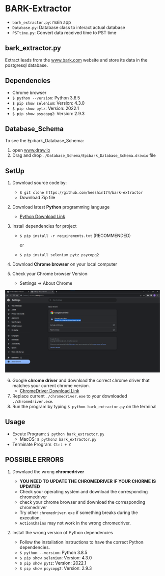 # BARK-Extractor

- `bark_extractor.py`: main app
- `Database.py`: Database class to interact actual database
- `PSTtime.py`: Convert data received time to PST time

## bark_extractor.py

Extract leads from the www.bark.com website and store its data in the postgresql database.

## Dependencies

- Chrome browser
- `$ python --version`: Python 3.8.5
- `$ pip show selenium`: Version: 4.3.0
- `$ pip show pytz`: Version: 2022.1
- `$ pip show psycopg2`: Version: 2.9.3

## Database_Schema

To see the Epibark_Database_Schema:

1. open www.draw.io
2. Drag and drop `./Database_Schema/Epibark_Database_Schema.drawio` file

## SetUp

1. Download source code by:
   - `$ git clone https://github.com/heeshin174/bark-extractor`
   - Download Zip file
2. Download latest **Python** programming language
   - [Python Download Link](https://www.python.org/downloads/)
3. Install dependencies for project

   - `$ pip install -r requirements.txt` (RECOMMENDED)

     or

   - `$ pip install selenium pytz psycopg2`

4. Download **Chrome browser** on your local computer
5. Check your Chrome browser Version
   - Settings -> About Chrome

![chromeVewrsion](./img/chromeVersion.png)

6. Google **chrome driver** and download the correct chrome driver that matches your current chrome version.
   - [ChromeDriver Download Link](https://chromedriver.chromium.org/downloads)
7. Replace current `./chromedriver.exe` to your downloaded `./chromedriver.exe`.
8. Run the program by typing `$ python bark_extractor.py` on the terminal

## Usage

- Excute Program: `$ python bark_extractor.py`
  - MacOS: `$ python3 bark_extractor.py`
- Terminate Program: `Ctrl + C`

## POSSIBLE ERRORS

1. Downlaod the wrong **chromedriver**

   - **YOU NEED TO UPDATE THE CHROMEDRIVER IF YOUR CHORME IS UPDATED**
   - Check your operating system and download the corresponding chromedriver
   - check your chrome browser and download the corresponding chromedriver
   - Try other `chromedriver.exe` if something breaks during the execution.
   - `ActionChains` may not work in the wrong chromedriver.

2. Install the wrong version of Python dependencies

   - Follow the installation instructions to have the correct Python dependencies.
   - `$ python --version`: Python 3.8.5
   - `$ pip show selenium`: Version: 4.3.0
   - `$ pip show pytz`: Version: 2022.1
   - `$ pip show psycopg2`: Version: 2.9.3
